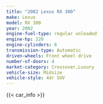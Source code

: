 ```yaml
---
title: "2002 Lexus RX 300"
make: Lexus
model: RX 300
year: 2002
engine-fuel-type: regular unleaded
engine-hp: 220
engine-cylinders: 6
transmission-type: Automatic
driven-wheels: Front wheel drive
number-of-doors: 4
market-category: Crossover,Luxury
vehicle-size: Midsize
vehicle-style: 4dr SUV
---
```


{{< car_info >}}
